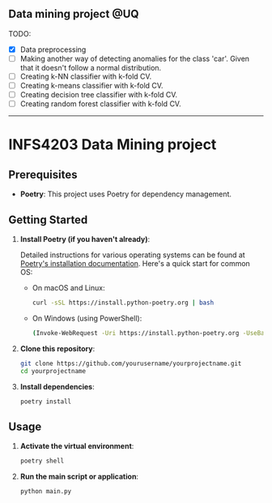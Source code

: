 ## Data mining project @UQ


TODO:
- [x] Data preprocessing   
- [ ] Making another way of detecting anomalies for the class 'car'. Given that it doesn't follow a normal distribution. 
- [ ] Creating k-NN classifier with k-fold CV.
- [ ] Creating k-means classifier with k-fold CV.
- [ ] Creating decision tree classifier with k-fold CV.
- [ ] Creating random forest classifier with k-fold CV.
  
---

# INFS4203 Data Mining project

## Prerequisites
- **Poetry**: This project uses Poetry for dependency management.

## Getting Started

1. **Install Poetry (if you haven't already)**:

   Detailed instructions for various operating systems can be found at [Poetry's installation documentation](https://python-poetry.org/docs/#installation). Here's a quick start for common OS:

   - On macOS and Linux:

     ```bash
     curl -sSL https://install.python-poetry.org | bash
     ```

   - On Windows (using PowerShell):

     ```bash
     (Invoke-WebRequest -Uri https://install.python-poetry.org -UseBasicParsing).Content | python -
     ```

2. **Clone this repository**:

   ```bash
   git clone https://github.com/yourusername/yourprojectname.git
   cd yourprojectname
   ```

3. **Install dependencies**:

   ```bash
   poetry install
   ```

## Usage

1. **Activate the virtual environment**:

   ```bash
   poetry shell
   ```

2. **Run the main script or application**:

   ```bash
   python main.py
   ```